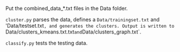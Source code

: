 Put the combined\_data\_\*.txt files in the Data folder.

`cluster.py` parses the data, defines a `Data/trainingset.txt` and 'Data/testset.txt`, and generates the clusters. Output is written to `Data/clusters\_kmeans.txt.txt` and `Data/clusters\_graph.txt`.

`classify.py` tests the testing data.
